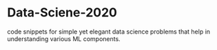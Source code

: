 # Data-Sciene-2020
code snippets for simple yet elegant data science problems that help in understanding various ML components.
